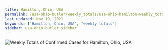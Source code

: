 ```yaml
---
title: Hamilton, Ohio, USA
permalink: /usa-ohio-butler/weekly_totals/usa-ohio-hamilton-weekly_totals.html
last_updated: Nov 19, 2021
keywords: ["Hamilton, Ohio, USA", "weekly totals"]
sidebar: usa-ohio-butler_sidebar
---
```


![Weekly Totals of Confirmed Cases for Hamilton, Ohio, USA](/covid_tracker/images/graphs/usa-ohio-hamilton-weekly_totals_graph.png)
